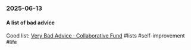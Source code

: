 ### 2025-06-13

#### A list of bad advice
Good list: [Very Bad Advice · Collaborative Fund](https://collabfund.com/blog/very-bad-advice/) #lists #self-improvement #life 

